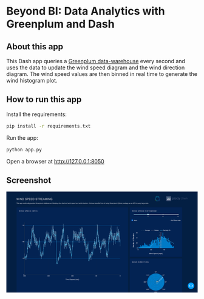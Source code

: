 # Beyond BI: Data Analytics with Greenplum and Dash

## About this app

This Dash app queries a [Greenplum data-warehouse](https://www.vmware.com/products/greenplum.html) every second and uses the data to update the wind speed diagram and the wind direction diagram. 
The wind speed values are then binned in real time to generate the wind histogram plot.

## How to run this app

Install the requirements:

```bash
pip install -r requirements.txt
```
Run the app:

```bash
python app.py
```
Open a browser at http://127.0.0.1:8050

## Screenshot

![screenshot_dash_app.png](screenshot_dash_app.png)
